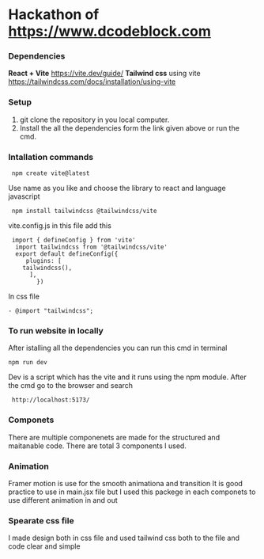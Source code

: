 # Hackathon of https://www.dcodeblock.com

### Dependencies 
 **React + Vite** https://vite.dev/guide/
 **Tailwind css** using vite https://tailwindcss.com/docs/installation/using-vite

### Setup
1. git clone the repository in you local computer.
2. Install the all the dependencies form the link given above or run the cmd.
 
### Intallation commands
     npm create vite@latest
Use name as you like and choose the library to react and language javascript 

     npm install tailwindcss @tailwindcss/vite
vite.config.js in this file add this 

     import { defineConfig } from 'vite'
      import tailwindcss from '@tailwindcss/vite'
      export default defineConfig({
         plugins: [
        tailwindcss(),
          ],
            })


In css file 

    - @import "tailwindcss";

### To run website in locally 
After istalling all the dependencies you can run this cmd in terminal 

    npm run dev 
Dev is a script which has the vite and it runs using the npm module. After the cmd go to the browser and search 

     http://localhost:5173/

### Componets
 There are multiple componenets are made for the structured and maitanable code. There are total 3 components I used.

 ### Animation 
 Framer motion is use for the smooth animationa and transition It is good practice to use in main.jsx file but I used this packege in each componets to use different animation in and out 

 ### Spearate css file 
 I made design both in css file and used tailwind css both to the file and code clear and simple 

 